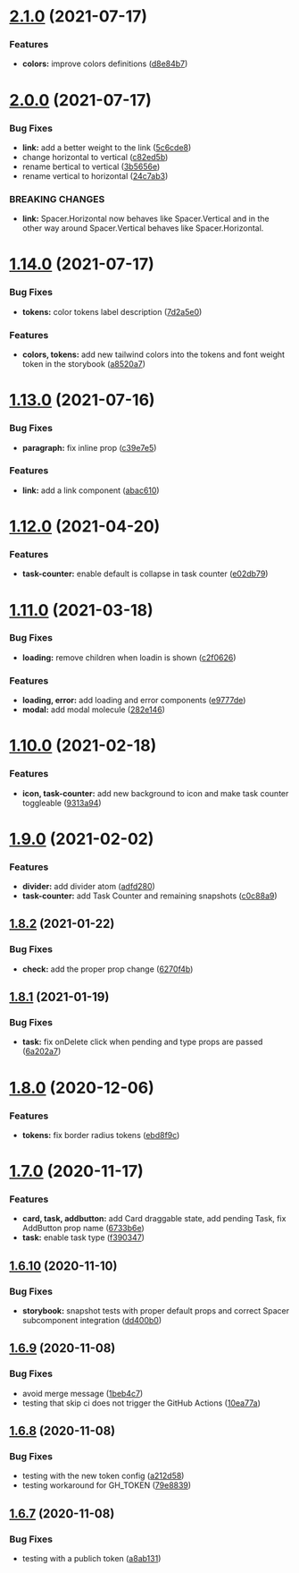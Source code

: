 # [2.1.0](https://github.com/glrodasz/cero-components/compare/v2.0.0...v2.1.0) (2021-07-17)


### Features

* **colors:** improve colors definitions ([d8e84b7](https://github.com/glrodasz/cero-components/commit/d8e84b78d457f65e445e2a9bbd95f361bb8b2576))

# [2.0.0](https://github.com/glrodasz/cero-components/compare/v1.14.0...v2.0.0) (2021-07-17)


### Bug Fixes

* **link:** add a better weight to the link ([5c6cde8](https://github.com/glrodasz/cero-components/commit/5c6cde8ff6f33670d7562262f5f5dfa538e2d608))
* change horizontal to vertical ([c82ed5b](https://github.com/glrodasz/cero-components/commit/c82ed5b15c80fc5e5a4149c78aee2bc60d5ca724))
* rename bertical to vertical ([3b5656e](https://github.com/glrodasz/cero-components/commit/3b5656ee75678c42b2cb40e95846515f646db557))
* rename vertical to horizontal ([24c7ab3](https://github.com/glrodasz/cero-components/commit/24c7ab3f60db23687bef52ffa8580f5824cf4221))


### BREAKING CHANGES

* **link:** Spacer.Horizontal now behaves like Spacer.Vertical and in the other way around
Spacer.Vertical behaves like Spacer.Horizontal.

# [1.14.0](https://github.com/glrodasz/cero-components/compare/v1.13.0...v1.14.0) (2021-07-17)


### Bug Fixes

* **tokens:** color tokens label description ([7d2a5e0](https://github.com/glrodasz/cero-components/commit/7d2a5e0fe411611700d18d053bbda3a0a289a2c4))


### Features

* **colors, tokens:** add new tailwind colors into the tokens and font weight token in the storybook ([a8520a7](https://github.com/glrodasz/cero-components/commit/a8520a74e2f4180700c51021f8b8dc3b83bc8728))

# [1.13.0](https://github.com/glrodasz/cero-components/compare/v1.12.0...v1.13.0) (2021-07-16)


### Bug Fixes

* **paragraph:** fix inline prop ([c39e7e5](https://github.com/glrodasz/cero-components/commit/c39e7e5cea2967691824c3ebe9b60102868693bd))


### Features

* **link:** add a link component ([abac610](https://github.com/glrodasz/cero-components/commit/abac610b6c0295fd1d0da94d13c5379516144ea2))

# [1.12.0](https://github.com/glrodasz/cero-components/compare/v1.11.0...v1.12.0) (2021-04-20)


### Features

* **task-counter:** enable default is collapse in task counter ([e02db79](https://github.com/glrodasz/cero-components/commit/e02db79444a190218a0f526df6126e21a2879127))

# [1.11.0](https://github.com/glrodasz/cero-components/compare/v1.10.0...v1.11.0) (2021-03-18)


### Bug Fixes

* **loading:** remove children when loadin is shown ([c2f0626](https://github.com/glrodasz/cero-components/commit/c2f062670e6afb9227059f545f94d88bad2ebfa6))


### Features

* **loading, error:** add loading and error components ([e9777de](https://github.com/glrodasz/cero-components/commit/e9777de29f7efb890658143d6a2291799afa0d0e))
* **modal:** add modal molecule ([282e146](https://github.com/glrodasz/cero-components/commit/282e146b5abd02ddab3bca17f69b31e458875b39))

# [1.10.0](https://github.com/glrodasz/cero-components/compare/v1.9.0...v1.10.0) (2021-02-18)


### Features

* **icon, task-counter:** add new background to icon and make task counter toggleable ([9313a94](https://github.com/glrodasz/cero-components/commit/9313a94452180fbf0c559f32e03f5bd7da54daea))

# [1.9.0](https://github.com/glrodasz/cero-components/compare/v1.8.2...v1.9.0) (2021-02-02)


### Features

* **divider:** add divider atom ([adfd280](https://github.com/glrodasz/cero-components/commit/adfd280c855955596879f0bee5ab3d5e26587c9e))
* **task-counter:** add Task Counter and remaining snapshots ([c0c88a9](https://github.com/glrodasz/cero-components/commit/c0c88a9ab760a726eba063690e69a2b827db99b4))

## [1.8.2](https://github.com/glrodasz/cero-components/compare/v1.8.1...v1.8.2) (2021-01-22)


### Bug Fixes

* **check:** add the proper prop change ([6270f4b](https://github.com/glrodasz/cero-components/commit/6270f4b7eb0faf90f144441de71f494c37577495))

## [1.8.1](https://github.com/glrodasz/cero-components/compare/v1.8.0...v1.8.1) (2021-01-19)


### Bug Fixes

* **task:** fix onDelete click when pending and type props are passed ([6a202a7](https://github.com/glrodasz/cero-components/commit/6a202a73e362ebc44b8897cfca1fbdaed068d67a))

# [1.8.0](https://github.com/glrodasz/cero-components/compare/v1.7.0...v1.8.0) (2020-12-06)


### Features

* **tokens:** fix border radius tokens ([ebd8f9c](https://github.com/glrodasz/cero-components/commit/ebd8f9cf69cdb6df64d77d4f93eb0f1e4e6a56eb))

# [1.7.0](https://github.com/glrodasz/cero-components/compare/v1.6.10...v1.7.0) (2020-11-17)


### Features

* **card, task, addbutton:** add Card draggable state, add pending Task, fix AddButton prop name ([6733b6e](https://github.com/glrodasz/cero-components/commit/6733b6eb021cb1005942bea4e8c2903d373bcdc9))
* **task:** enable task type ([f390347](https://github.com/glrodasz/cero-components/commit/f390347e69361144affd65480d33fb4f81c39557))

## [1.6.10](https://github.com/glrodasz/cero-components/compare/v1.6.9...v1.6.10) (2020-11-10)


### Bug Fixes

* **storybook:** snapshot tests with proper default props and correct Spacer subcomponent integration ([dd400b0](https://github.com/glrodasz/cero-components/commit/dd400b04572009db8b46a1825f753af0981866b9))

## [1.6.9](https://github.com/glrodasz/cero-components/compare/v1.6.8...v1.6.9) (2020-11-08)


### Bug Fixes

* avoid merge message ([1beb4c7](https://github.com/glrodasz/cero-components/commit/1beb4c717318b0acafb5ad04fa3c044770f9ad56))
* testing that skip ci does not trigger the GitHub Actions ([10ea77a](https://github.com/glrodasz/cero-components/commit/10ea77ab45234df09759b096df53cfc27ba9e6ca))

## [1.6.8](https://github.com/glrodasz/cero-components/compare/v1.6.7...v1.6.8) (2020-11-08)


### Bug Fixes

* testing with the new token config ([a212d58](https://github.com/glrodasz/cero-components/commit/a212d58e66ad45dd4b52bc6f859285ae58746fb1))
* testing workaround for GH_TOKEN ([79e8839](https://github.com/glrodasz/cero-components/commit/79e883918e9b5e9eac24ba4b8eb7684168507cc2))

## [1.6.7](https://github.com/glrodasz/cero-components/compare/v1.6.6...v1.6.7) (2020-11-08)


### Bug Fixes

* testing with a publich token ([a8ab131](https://github.com/glrodasz/cero-components/commit/a8ab131d7e91d1798df0b988ef17e14f20ca6d26))
